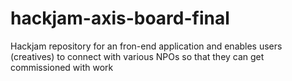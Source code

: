 # hackjam-axis-board-final
Hackjam repository for an fron-end application and enables users (creatives) to connect with various NPOs so that they can get commissioned with work

